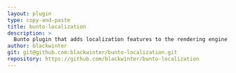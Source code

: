 ```yaml
---
layout: plugin
type: copy-and-paste
title: bunto-localization
description: >
  Bunto plugin that adds localization features to the rendering engine.
author: blackwinter
git: git@github.com:blackwinter/bunto-localization.git
repository: https://github.com/blackwinter/bunto-localization
---
```


